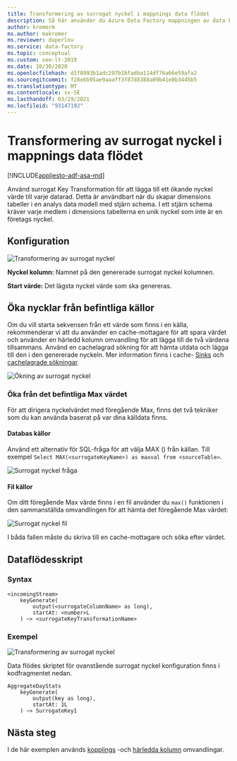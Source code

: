 ```yaml
---
title: Transformering av surrogat nyckel i mappnings data flödet
description: Så här använder du Azure Data Factory mappningen av data Flow surrogat Key för att generera sekventiella nyckel värden
author: kromerm
ms.author: makromer
ms.reviewer: daperlov
ms.service: data-factory
ms.topic: conceptual
ms.custom: seo-lt-2019
ms.date: 10/30/2020
ms.openlocfilehash: d1f8993b1adc297b1bfadba114df76a66e59afa2
ms.sourcegitcommit: f28ebb95ae9aaaff3f87d8388a09b41e0b3445b5
ms.translationtype: MT
ms.contentlocale: sv-SE
ms.lasthandoff: 03/29/2021
ms.locfileid: "93147192"
---
```

# <a name="surrogate-key-transformation-in-mapping-data-flow"></a>Transformering av surrogat nyckel i mappnings data flödet 

[!INCLUDE[appliesto-adf-asa-md](includes/appliesto-adf-asa-md.md)]

Använd surrogat Key Transformation för att lägga till ett ökande nyckel värde till varje datarad. Detta är användbart när du skapar dimensions tabeller i en analys data modell med stjärn schema. I ett stjärn schema kräver varje medlem i dimensions tabellerna en unik nyckel som inte är en företags nyckel.

## <a name="configuration"></a>Konfiguration

![Transformering av surrogat nyckel](media/data-flow/surrogate.png "Transformering av surrogat nyckel")

**Nyckel kolumn:** Namnet på den genererade surrogat nyckel kolumnen.

**Start värde:** Det lägsta nyckel värde som ska genereras.

## <a name="increment-keys-from-existing-sources"></a>Öka nycklar från befintliga källor

Om du vill starta sekvensen från ett värde som finns i en källa, rekommenderar vi att du använder en cache-mottagare för att spara värdet och använder en härledd kolumn omvandling för att lägga till de två värdena tillsammans. Använd en cachelagrad sökning för att hämta utdata och lägga till den i den genererade nyckeln. Mer information finns i cache- [Sinks](data-flow-sink.md#cache-sink) och [cachelagrade sökningar](concepts-data-flow-expression-builder.md#cached-lookup).

![Ökning av surrogat nyckel](media/data-flow/cached-lookup-example.png "Ökning av surrogat nyckel")

### <a name="increment-from-existing-maximum-value"></a>Öka från det befintliga Max värdet

För att dirigera nyckelvärdet med föregående Max, finns det två tekniker som du kan använda baserat på var dina källdata finns.

#### <a name="database-sources"></a>Databas källor

Använd ett alternativ för SQL-fråga för att välja MAX () från källan. Till exempel `Select MAX(<surrogateKeyName>) as maxval from <sourceTable>`.

![Surrogat nyckel fråga](media/data-flow/surrogate-key-max-database.png "Omvandlings fråga för surrogat nyckel")

#### <a name="file-sources"></a>Fil källor

Om ditt föregående Max värde finns i en fil använder du `max()` funktionen i den sammanställda omvandlingen för att hämta det föregående Max värdet:

![Surrogat nyckel fil](media/data-flow/surrogate-key-max-file.png "Surrogat nyckel fil")

I båda fallen måste du skriva till en cache-mottagare och söka efter värdet. 


## <a name="data-flow-script"></a>Dataflödesskript

### <a name="syntax"></a>Syntax

```
<incomingStream> 
    keyGenerate(
        output(<surrogateColumnName> as long),
        startAt: <number>L
    ) ~> <surrogateKeyTransformationName>
```

### <a name="example"></a>Exempel

![Transformering av surrogat nyckel](media/data-flow/surrogate.png "Transformering av surrogat nyckel")

Data flödes skriptet för ovanstående surrogat nyckel konfiguration finns i kodfragmentet nedan.

```
AggregateDayStats
    keyGenerate(
        output(key as long),
        startAt: 1L
    ) ~> SurrogateKey1
```

## <a name="next-steps"></a>Nästa steg

I de här exemplen används [kopplings](data-flow-join.md) -och [härledda kolumn](data-flow-derived-column.md) omvandlingar.
